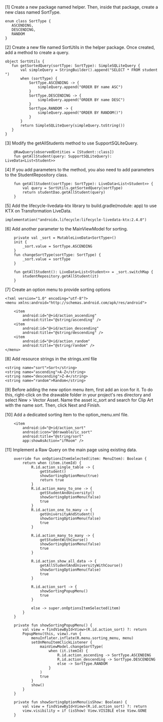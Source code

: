 [1] Create a new package named helper. Then, inside that package, create a new class named SortType.

```
enum class SortType {
   ASCENDING,
   DESCENDING,
   RANDOM
}
```

[2] Create a new file named SortUtils in the helper package. Once created, add a method to create a query.

```
object SortUtils {
   fun getSortedQuery(sortType: SortType): SimpleSQLiteQuery {
       val simpleQuery = StringBuilder().append("SELECT * FROM student ")
       when (sortType) {
           SortType.ASCENDING -> {
               simpleQuery.append("ORDER BY name ASC")
           }
           SortType.DESCENDING -> {
               simpleQuery.append("ORDER BY name DESC")
           }
           SortType.RANDOM -> {
               simpleQuery.append("ORDER BY RANDOM()")
           }
       }
       return SimpleSQLiteQuery(simpleQuery.toString())
   }
}
```

[3] Modify the getAllStudents method to use SupportSQLiteQuery.
```
    @RawQuery(observedEntities = [Student::class])
    fun getAllStudent(query: SupportSQLiteQuery): LiveData<List<Student>>
```
[4] If you add parameters to the method, you also need to add parameters to the StudentRepository class.
```
    fun getAllStudent(sortType: SortType): LiveData<List<Student>> {
        val query = SortUtils.getSortedQuery(sortType)
        return studentDao.getAllStudent(query)
    }
```

[5] Add the lifecycle-livedata-ktx library to build.gradle(module: app) to use KTX on Transformation LiveData.

```
implementation("androidx.lifecycle:lifecycle-livedata-ktx:2.4.0")
```

[6] Add another parameter to the MainViewModel for sorting.
```
    private val _sort = MutableLiveData<SortType>()
    init {
        _sort.value = SortType.ASCENDING
    }
    fun changeSortType(sortType: SortType) {
        _sort.value = sortType
    }

    fun getAllStudent(): LiveData<List<Student>> = _sort.switchMap {
        studentRepository.getAllStudent(it)
    }
```

[7] Create an option menu to provide sorting options
```
<?xml version="1.0" encoding="utf-8"?>
<menu xmlns:android="http://schemas.android.com/apk/res/android">

    <item
        android:id="@+id/action_ascending"
        android:title="@string/ascending" />
    <item
        android:id="@+id/action_descending"
        android:title="@string/descending" />
    <item
        android:id="@+id/action_random"
        android:title="@string/random" />
</menu>
```

[8] Add resource strings in the strings.xml file
```
<string name="sort">Sort</string>
<string name="ascending">A-Z</string>
<string name="descending">Z-A</string>
<string name="random">Random</string>
```

[9] Before adding the new option menu item, first add an icon for it. To do this, right-click on the drawable folder in your project's res directory and select New > Vector Asset. Name the asset ic_sort and search for Clip Art with the name sort. Then, click Next and Finish.  

[10] Add a dedicated sorting item to the option_menu.xml file.
```
    <item
        android:id="@+id/action_sort"
        android:icon="@drawable/ic_sort"
        android:title="@string/sort"
        app:showAsAction="ifRoom" />
```

[11] Implement a Raw Query on the main page using existing data.
```
    override fun onOptionsItemSelected(item: MenuItem): Boolean {
        return when (item.itemId) {
            R.id.action_single_table -> {
                getStudent()
                showSortingOptionMenu(true)
                return true
            }
            R.id.action_many_to_one -> {
                getStudentAndUniversity()
                showSortingOptionMenu(false)
                true
            }
            R.id.action_one_to_many -> {
                getUniversityAndStudent()
                showSortingOptionMenu(false)
                true
            }

            R.id.action_many_to_many -> {
                getStudentWithCourse()
                showSortingOptionMenu(false)
                true
            }

            R.id.action_show_all_data -> {
                getAllStudentAndUniversityWithCourse()
                showSortingOptionMenu(false)
                true
            }

            R.id.action_sort -> {
                showSortingPopupMenu()
                true
            }

            else -> super.onOptionsItemSelected(item)
        }
    }

    private fun showSortingPopupMenu() {
        val view = findViewById<View>(R.id.action_sort) ?: return
        PopupMenu(this, view).run {
            menuInflater.inflate(R.menu.sorting_menu, menu)
            setOnMenuItemClickListener {
                mainViewModel.changeSortType(
                    when (it.itemId) {
                        R.id.action_ascending -> SortType.ASCENDING
                        R.id.action_descending -> SortType.DESCENDING
                        else -> SortType.RANDOM
                    }
                )
                true
            }
            show()
        }
    }
    
    private fun showSortingOptionMenu(isShow: Boolean) {
        val view = findViewById<View>(R.id.action_sort) ?: return
        view.visibility = if (isShow) View.VISIBLE else View.GONE
    }

```